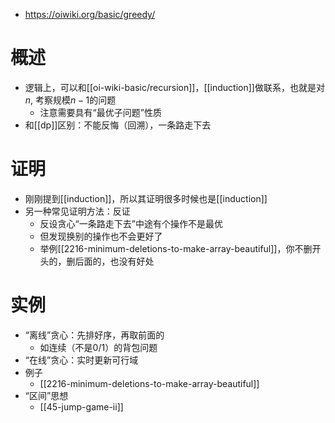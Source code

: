 - https://oiwiki.org/basic/greedy/
# 概述
- 逻辑上，可以和[[oi-wiki-basic/recursion]]，[[induction]]做联系，也就是对$n$, 考察规模$n-1$的问题
  - 注意需要具有“最优子问题”性质
- 和[[dp]]区别：不能反悔（回溯），一条路走下去
# 证明
- 刚刚提到[[induction]]，所以其证明很多时候也是[[induction]]
- 另一种常见证明方法：反证
  - 反设贪心“一条路走下去”中途有个操作不是最优
  - 但发现换别的操作也不会更好了
  - 举例[[2216-minimum-deletions-to-make-array-beautiful]]，你不删开头的，删后面的，也没有好处
# 实例
- “离线”贪心：先排好序，再取前面的
  - 如连续（不是0/1）的背包问题
- “在线”贪心：实时更新可行域
- 例子
  - [[2216-minimum-deletions-to-make-array-beautiful]]
- “区间”思想
  - [[45-jump-game-ii]]